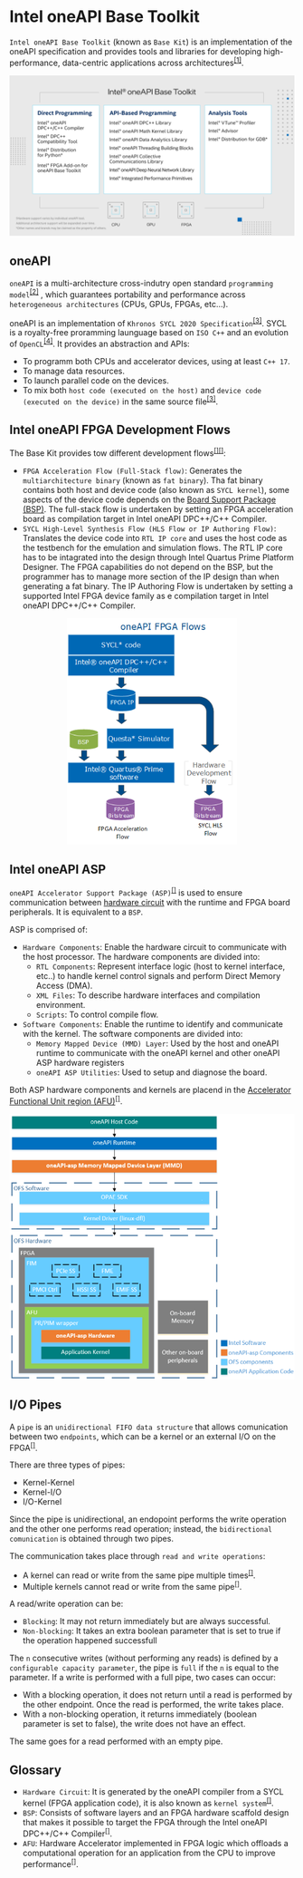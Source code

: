 # Intel oneAPI Base Toolkit
`Intel oneAPI Base Toolkit` (known as `Base Kit`) is an implementation of the oneAPI specification and provides tools and libraries for developing high-performance, data-centric applications across architectures<sup>[[1]](references.md#ref_base_kit)</sup>.

<p align="center">
  <img src="img/img_base_kit.png" width="600">
  <!-- 
  <em>image_caption</em> -->
</p>


## oneAPI <a name="ch_oneapi"></a>
`oneAPI` is a multi-architecture cross-indutry open standard `programming model`<sup>[[2]](references.md#ref_oneapi)</sup> , which guarantees portability and performance across `heterogeneous architectures` (CPUs, GPUs, FPGAs, etc...).

oneAPI is an implementation of `Khronos SYCL 2020 Specification`<sup>[[3]](references.md#ref_oneapi_sycl)</sup>. SYCL is a royalty-free proramming launguage based on `ISO C++` and an evolution of `OpenCL`<sup>[[4]](references.md#ref_sycl)</sup>. It provides an abstraction and APIs:
* To programm both CPUs and accelerator devices, using at least `C++ 17`.
* To manage data resources.
* To launch parallel code on the devices.
* To mix both `host code (executed on the host)` and `device code (executed on the device)` in the same source file<sup>[[3]](references.md#ref_oneapi_sycl)</sup>.


## Intel oneAPI FPGA Development Flows <a name="ch_fpga_flow"></a>
The Base Kit provides tow different development flows<sup>[[]](references.md#ref_fpga_dev)</sup><sup>[[]](references.md#ref_fpga_dev_flow)</sup>:
* `FPGA Acceleration Flow (Full-Stack flow)`: Generates the `multiarchitecture binary` (known as `fat binary`). Tha fat binary contains both host and device code (also known as `SYCL kernel`), some aspects of the device code depends on the [Board Support Package (BSP)](#glos_bsp). The full-stack flow is undertaken by setting an FPGA acceleration board as compilation target in Intel oneAPI DPC++/C++ Compiler.
* `SYCL High-Level Synthesis Flow (HLS Flow or IP Authoring Flow)`: Translates the device code into `RTL IP core` and uses the host code as the testbench for the emulation and simulation flows. The RTL IP core has to be intagrated into the design through Intel Quartus Prime Platform Designer. The FPGA capabilities do not depend on the BSP, but the programmer has to manage more section of the IP design than when generating a fat binary. The IP Authoring Flow is undertaken by setting a supported Intel FPGA device family as e compilation target in Intel oneAPI DPC++/C++ Compiler.


<p align="center">
  <img src="img/img_oneapi_fpga_flow.png" width="300">
</p>


## Intel oneAPI ASP <a name="ch_oneapi_asp"></a>
`oneAPI Accelerator Support Package (ASP)`<sup>[[]](references.md#ref_oneapi_asp_ref)</sup> is used to ensure communication between [hardware circuit](#glos_hardware_cir) with the runtime and FPGA board peripherals. It is equivalent to a `BSP`.

ASP is comprised of:
* `Hardware Components`: Enable the hardware circuit to communicate with the host processor. The hardware components are divided into:
  * `RTL Components`: Represent interface logic (host to kernel interface, etc..) to handle kernel control signals and perform Direct Memory Access (DMA).
  * `XML Files`: To describe hardware interfaces and compilation environment.
  * `Scripts`: To control compile flow.
* `Software Components`: Enable the runtime to identify and communicate with the kernel. The software components are divided into:
  * `Memory Mapped Device (MMD) Layer`: Used by the host and oneAPI runtime to communicate with the oneAPI kernel and other oneAPI ASP hardware registers
  * `oneAPI ASP Utilities`: Used to setup and diagnose the board.

Both ASP hardware components and kernels are placend in the [Accelerator Functional Unit region (AFU)](#glos_afu)<sup>[[]](references.md#ref_oneapi_asp_user)</sup>.

<p align="center">
  <img src="img/img_HLD_IntelOFS_Model.png" width="550">
</p>


## I/O Pipes <a name="ch_pipes"></a>
A `pipe` is an `unidirectional FIFO data structure` that allows comunication between two `endpoints`, which can be a kernel or an external I/O on the FPGA<sup>[[]](references.md#ref_pipes)</sup>. 

There are three types of pipes:
* Kernel-Kernel
* Kernel-I/O
* I/O-Kernel

Since the pipe is unidirectional, an endopoint performs the write operation and the other one performs read operation; instead, the `bidirectional comunication` is obtained through two pipes.

The communication takes place through `read and write operations`:
* A kernel can read or write from the same pipe multiple times<sup>[[]](references.md#ref_res_pipes)</sup>.
* Multiple kernels cannot read or write from the same pipe<sup>[[]](references.md#ref_res_pipes)</sup>.

A read/write operation can be:
* `Blocking`: It may not return immediately but are always successful.
* `Non-blocking`: It takes an extra boolean parameter that is set to true if the operation happened successfull

The `n` consecutive writes (without performing any reads) is defined by a `configurable capacity parameter`, the pipe is `full` if the `n` is equal to the parameter. If a write is performed with a full pipe, two cases can occur:
* With a blocking operation, it does not return until a read is performed by the other endpoint. Once the read is performed, the write takes place.
* With a non-blocking operation, it returns immediately (boolean parameter is set to false), the write does not have an effect.

The same goes for a read performed with an empty pipe.


## Glossary <a name="ch_glossary"></a>
* <a id="glos_hardware_cir"></a>`Hardware Circuit`: It is generated by the oneAPI compiler from a SYCL kernel (FPGA application code), it is also known as `kernel system`<sup>[[]](references.md#ref_oneapi_asp_ref)</sup>.
* <a id="glos_bsp"></a>`BSP`: Consists of software layers and an FPGA hardware scaffold design that makes it possible to target the FPGA through the Intel oneAPI DPC++/C++ Compiler<sup>[[]](references.md#ref_bsp)</sup>.
* <a id="glos_afu"></a>`AFU`: Hardware Accelerator implemented in FPGA logic which offloads a computational operation for an application from the CPU to improve performance<sup>[[]](references.md#ref_oneapi_asp_ref)</sup>.